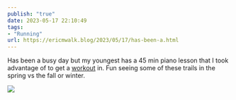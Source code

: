 ```yaml
---
publish: "true"
date: 2023-05-17 22:10:49
tags:
- "Running"
url: https://ericmwalk.blog/2023/05/17/has-been-a.html
---
```

Has been a busy day but my youngest has a 45 min piano lesson that I took advantage of to get a [workout](http://www.strava.com/activities/9090529495) in. Fun seeing some of these trails in the spring vs the fall or winter.

![](https://ericmwalk.blog/uploads/2023/7757f84c8a.jpg)